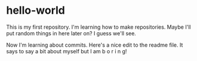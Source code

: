 # hello-world
This is my first repository. I'm learning how to make repositories. Maybe I'll put random things in here later on? I guess we'll see.

Now I'm learning about commits. Here's a nice edit to the readme file. It says to say a bit about myself but I am b o r i n g!
